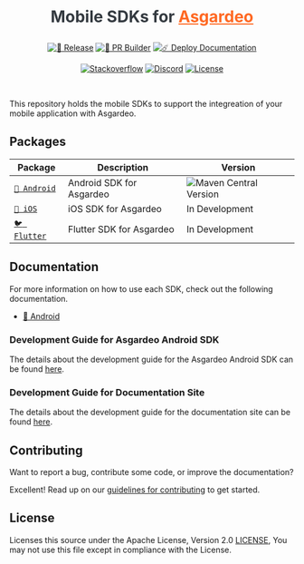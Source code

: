<!--
 * Copyright (c) 2024, WSO2 LLC. (https://www.wso2.com).
 *
 * WSO2 LLC. licenses this file to you under the Apache License,
 * Version 2.0 (the "License"); you may not use this file except
 * in compliance with the License.
 * You may obtain a copy of the License at
 *
 *     http://www.apache.org/licenses/LICENSE-2.0
 *
 * Unless required by applicable law or agreed to in writing,
 * software distributed under the License is distributed on an
 * "AS IS" BASIS, WITHOUT WARRANTIES OR CONDITIONS OF ANY
 * KIND, either express or implied. See the License for the
 * specific language governing permissions and limitations
 * under the License.
-->

<h1 align="center" style="color: #343a40;margin: 20px 0;">
  <p align="center">Mobile SDKs for <a href="https://wso2.com" style="color:#ff6923">Asgardeo</a></p>
</h1>

<div align="center">
  <a href="https://github.com/asgardeo/mobile-ui-sdks/actions/workflows/release.yml"><img src="https://github.com/asgardeo/mobile-ui-sdks/actions/workflows/release.yml/badge.svg" alt="🚀 Release"></a>
  <a href="https://github.com/asgardeo/mobile-ui-sdks/actions/workflows/pr-builder.yml"><img src="https://github.com/asgardeo/mobile-ui-sdks/actions/workflows/pr-builder.yml/badge.svg" alt="👷 PR Builder"></a>
  <a href="https://github.com/asgardeo/mobile-ui-sdks/actions/workflows/deploy-gh-pages.yml"><img src="https://github.com/asgardeo/mobile-ui-sdks/actions/workflows/deploy-gh-pages.yml/badge.svg" alt="☄️ Deploy Documentation"></a>
  
  <a href="https://stackoverflow.com/questions/tagged/wso2is"><img src="https://img.shields.io/badge/Ask%20for%20help%20on-Stackoverflow-orange" alt="Stackoverflow"></a>
  <a href="https://discord.gg/wso2"><img src="https://img.shields.io/badge/Join%20us%20on-Discord-%23e01563.svg" alt="Discord"></a>
  <a href="./LICENSE"><img src="https://img.shields.io/badge/License-Apache%202.0-blue.svg" alt="License"></a>
</div>

<br>

This repository holds the mobile SDKs to support the integreation of your mobile application with Asgardeo.

## Packages

| Package | Description | Version |
| --- | --- | --- |
| [`🤖 Android`](./android) | Android SDK for Asgardeo  | ![Maven Central Version](https://img.shields.io/maven-central/v/io.asgardeo/asgardeo-android?logo=sonatype) |
| [`🍎 iOS`](./iOS) | iOS SDK for Asgardeo   | In Development |
| [`🐦 Flutter`](./flutter) | Flutter SDK for Asgardeo   | In Development |

## Documentation

For more information on how to use each SDK, check out the following documentation.

- <a href="https://asgardeo.github.io/mobile-ui-sdks/android/introduction.html" target="_blank">🤖 Android</a>

### Development Guide for Asgardeo Android SDK

The details about the development guide for the Asgardeo Android SDK can be found [here](./android/README.md).

### Development Guide for Documentation Site

The details about the development guide for the documentation site can be found [here](./docs/README.md).

## Contributing

Want to report a bug, contribute some code, or improve the documentation?

Excellent! Read up on our [guidelines for contributing](./CONTRIBUTING.md) to get started.

## License

Licenses this source under the Apache License, Version 2.0 [LICENSE](./LICENSE), You may not use this file except in compliance with the License.
